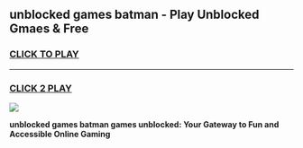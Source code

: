 
## unblocked games batman - Play Unblocked Gmaes & Free
<h3>
<a href="https://news.freeplayer.one?title=unblocked_games_batman&ref=16F">CLICK TO PLAY</a></h3>
<hr>

<h3>
<a href="https://news.freeplayer.one?title=unblocked_games_batman&ref=16F">CLICK 2 PLAY</a>
  
</h3>

<a href="https://news.freeplayer.one?title=unblocked_games_batman&ref=16F/"><img src="https://clearcache.store/games.png"></a>


**unblocked games batman games unblocked: Your Gateway to Fun and Accessible Online Gaming**
